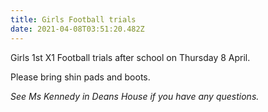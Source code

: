 ```yaml
---
title: Girls Football trials
date: 2021-04-08T03:51:20.482Z
---
```

Girls 1st X1 Football trials after school on Thursday 8 April.  

Please bring shin pads and boots.  

*See Ms Kennedy in Deans House if you have any questions.*